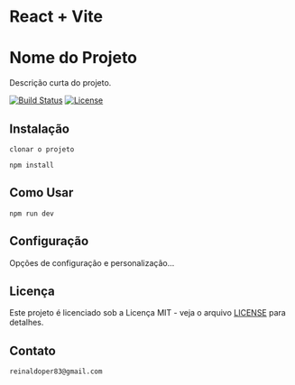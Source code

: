 # React + Vite

# Nome do Projeto

Descrição curta do projeto.

[![Build Status](https://travis-ci.org/seu-usuario/seu-repositorio.svg?branch=master)](https://travis-ci.org/seu-usuario/seu-repositorio)
[![License](https://img.shields.io/badge/License-MIT-blue.svg)](LICENCE)

## Instalação
`clonar o projeto`

`npm install`

## Como Usar

`npm run dev`

## Configuração

Opções de configuração e personalização...

## Licença

Este projeto é licenciado sob a Licença MIT - veja o arquivo [LICENSE](LICENCE) para detalhes.

## Contato

`reinaldoper83@gmail.com`



